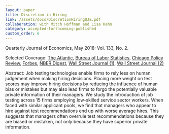 ```yaml
---
layout: paper
title: Discretion in Hiring
link: /assets/docs/DiscretionHiringQJE.pdf
collaboration: with Mitch Hoffman and Lisa Kahn
category: accepted-forthcoming-published
custom_order: 6
---
```

<div>
  <div class="text-teal-600 text-base mb-2">
    <p><span class="italic">Quarterly Journal of Economics</span>, May 2018: Vol. 133, No. 2.</p>
    <p>Selected Coverage:
      <a href="https://www.theatlantic.com/business/archive/2015/11/should-computers-decide-who-gets-hired/416898/" class="italic">The Atlantic</a>,
      <a href="https://www.bls.gov/opub/mlr/2016/beyond-bls/pdf/would-standardized-job-testing-assist-employers.pdf" class="italic">Bureau of Labor Statistics</a>,
      <a href="http://chicagopolicyreview.org/2016/01/07/testing-vs-discretion-how-should-firms-hire-their-employees/" class="italic">Chicago Policy Review</a>,
      <a href="https://www.forbes.com/sites/hbsworkingknowledge/2016/02/18/machines-make-smarter-hiring-decisions-than-managers/#21de9cd91522" class="italic">Forbes</a>,
      <a href="http://www.nber.org/digest/apr16/w21709.html" class="italic">NBER Digest</a>,
      <a href="https://www.wsj.com/articles/a-personality-test-could-stand-in-the-way-of-your-next-job-1429065001" class="italic">Wall Street Journal (1)</a>,
      <a href="https://www.wsj.com/articles/for-lower-paid-workers-the-robot-overlords-have-arrived-11556719323" class="italic">Wall Street Journal (2)</a>
    </p>
  </div>
  <p><span class="font-medium">Abstract: </span>
    Job testing technologies enable firms to rely less on human judgement when making hiring decisions. Placing more weight on test scores may improve hiring decisions by reducing the influence of human bias or mistakes but may also lead firms to forgo the potentially valuable private information of their managers.  We study the introduction of job testing across 15 firms employing low-skilled service sector workers.  When faced with similar applicant pools, we find that managers who appear to hire against test recommendations end up with worse average hires. This suggests that managers often overrule test recommendations because they are biased or mistaken, not only because they have superior private information.
  </p>
</div>
